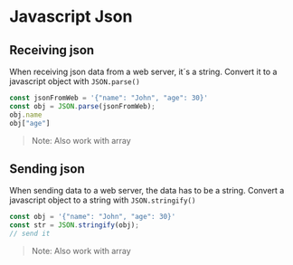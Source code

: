 # Javascript Json

## Receiving json

When receiving json data from a web server, it´s a string.
Convert it to a javascript object with `JSON.parse()`

```javascript
const jsonFromWeb = '{"name": "John", "age": 30}'
const obj = JSON.parse(jsonFromWeb);
obj.name
obj["age"]
```
> Note: Also work with array

## Sending json

When sending data to a web server, the data has to be a string.
Convert a javascript object to a string with `JSON.stringify()`

```javascript
const obj = '{"name": "John", "age": 30}'
const str = JSON.stringify(obj);
// send it 
```
> Note: Also work with array
